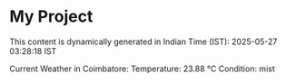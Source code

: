 # My Project

This content is dynamically generated in Indian Time (IST): 2025-05-27 03:28:18 IST


Current Weather in Coimbatore:
Temperature: 23.88 °C
Condition: mist

